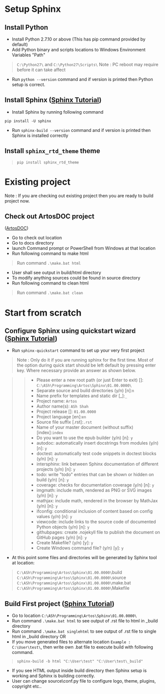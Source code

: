 # Setup Sphinx

## Install Python
* Install Python 2.7.10 or above (This has pip command provided by default)
* Add Python binary and scripts locations to Windows Environment Variables "Path"
> `C:\Python27\` and `C:\Python27\Scripts\`
> Note : PC reboot may require before it can take affect
* Run `python --version` command and if version is printed then Python setup is correct.

## Install Sphinx ([Sphinx Tutorial](http://www.sphinx-doc.org/en/1.7/tutorial.html))
* Install Sphinx by running following command
```
pip install -U sphinx
```
* Run `sphinx-build --version` command and if version is printed then Sphinx is installed correctly

## Install `sphinx_rtd_theme` theme

> `pip install sphinx_rtd_theme`

# Existing project

Note : If you are checking out existing project then you are ready to build project now.

## Check out ArtosDOC project
([ArtosDOC](https://github.com/Arpit-Shah/ArtosDoc))

* Go to check out location
* Go to docs directory
* launch Command prompt or PowerShell from Windows at that location
* Run following command to make html

> Run command `.\make.bat html`

* User shall see output in build/html directory
* To modify anything sources could be found in source directory
* Run following command to clean html

> Run command `.\make.bat clean`

# Start from scratch

## Configure Sphinx using quickstart wizard ([Sphinx Tutorial](http://www.sphinx-doc.org/en/1.7/tutorial.html))

* Run `sphinx-quickstart` command to set up your very first project

> Note : Only do it if you are running sphinx for the first time.
> Most of the option during quick start should be left default by pressing enter key.
> Where necessary provide an answer as shown below.

> > * Please enter a new root path (or just Enter to exit) []: `C:\ASh\Programming\Artos\Sphinx\01.00.0000\`
> > * Separate source and build directories (y/n) [n]:`n`
> > * Name prefix for templates and static dir [\_]:`_`
> > * Project name: `Artos`
> > * Author name(s): `ASh Shah`
> > * Project release []: `01.00.0000`
> > * Project language [en]:`en`
> > * Source file suffix [.rst]:`.rst`
> > * Name of your master document (without suffix) [index]:`index`
> > * Do you want to use the epub builder (y/n) [n]: `y`
> > * autodoc: automatically insert docstrings from modules (y/n) [n]: `y`
> > * doctest: automatically test code snippets in doctest blocks (y/n) [n]: `y`
> > * intersphinx: link between Sphinx documentation of different projects (y/n) [n]: `y`
> > * todo: write "todo" entries that can be shown or hidden on build (y/n) [n]: `y`
> > * coverage: checks for documentation coverage (y/n) [n]: `y`
> > * imgmath: include math, rendered as PNG or SVG images (y/n) [n]: `y`
> > * mathjax: include math, rendered in the browser by MathJax (y/n) [n]: `y`
> > * ifconfig: conditional inclusion of content based on config values (y/n) [n]: `y`
> > * viewcode: include links to the source code of documented Python objects (y/n) [n]: `y`
> > * githubpages: create .nojekyll file to publish the document on GitHub pages (y/n) [n]: `y`
> > * Create Makefile? (y/n) [y]: `y`
> > * Create Windows command file? (y/n) [y]: `y`

* At this point some files and directories will be generated by Sphinx tool at location:

> `C:\ASh\Programming\Artos\Sphinx\01.00.0000\`build
> `C:\ASh\Programming\Artos\Sphinx\01.00.0000\`source
> `C:\ASh\Programming\Artos\Sphinx\01.00.0000\`make.bat
> `C:\ASh\Programming\Artos\Sphinx\01.00.0000\`Makefile

## Build First project ([Sphinx Tutorial](http://www.sphinx-doc.org/en/1.7/tutorial.html))

* Go to location `C:\ASh\Programming\Artos\Sphinx\01.00.0000\`
* Run command `.\make.bat html` to see output of .rst file to html in _build directory
* Run command `.\make.bat singlehtml` to see output of .rst file to single html in _build directory
OR
* If you move generated files to alternate location `Example : C:\User\test\`, then write own .bat file to execute build with following command.

> `sphinx-build -b html "C:\User\test" "C:\User\test\_build"`

* If you see HTML output inside build directory then Sphinx setup is working and Sphinx is building correctly.
* User can change source\conf.py file to configure logo, theme, plugins, copyright etc..



